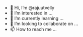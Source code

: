 - 👋 Hi, I’m @rajuutvelly
- 👀 I’m interested in ...
- 🌱 I’m currently learning ...
- 💞️ I’m looking to collaborate on ...
- 📫 How to reach me ...

<!---
rajuutvelly/rajuutvelly is a ✨ special ✨ repository because its `README.md` (this file) appears on your GitHub profile.
You can click the Preview link to take a look at your changes.
--->
